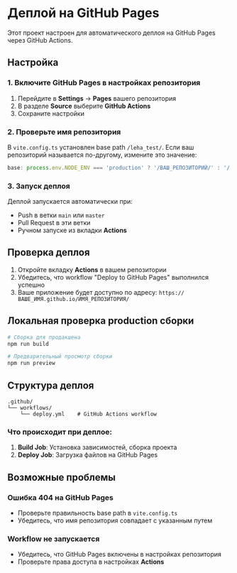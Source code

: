 # Деплой на GitHub Pages

Этот проект настроен для автоматического деплоя на GitHub Pages через GitHub Actions.

## Настройка

### 1. Включите GitHub Pages в настройках репозитория

1. Перейдите в **Settings** → **Pages** вашего репозитория
2. В разделе **Source** выберите **GitHub Actions**
3. Сохраните настройки

### 2. Проверьте имя репозитория

В `vite.config.ts` установлен base path `/leha_test/`. Если ваш репозиторий называется по-другому, измените это значение:

```typescript
base: process.env.NODE_ENV === 'production' ? '/ВАШ_РЕПОЗИТОРИЙ/' : '/',
```

### 3. Запуск деплоя

Деплой запускается автоматически при:
- Push в ветки `main` или `master`
- Pull Request в эти ветки
- Ручном запуске из вкладки **Actions**

## Проверка деплоя

1. Откройте вкладку **Actions** в вашем репозитории
2. Убедитесь, что workflow "Deploy to GitHub Pages" выполнился успешно
3. Ваше приложение будет доступно по адресу: `https://ВАШЕ_ИМЯ.github.io/ИМЯ_РЕПОЗИТОРИЯ/`

## Локальная проверка production сборки

```bash
# Сборка для продакшена
npm run build

# Предварительный просмотр сборки
npm run preview
```

## Структура деплоя

```
.github/
└── workflows/
    └── deploy.yml    # GitHub Actions workflow
```

### Что происходит при деплое:

1. **Build Job**: Установка зависимостей, сборка проекта
2. **Deploy Job**: Загрузка файлов на GitHub Pages

## Возможные проблемы

### Ошибка 404 на GitHub Pages
- Проверьте правильность base path в `vite.config.ts`
- Убедитесь, что имя репозитория совпадает с указанным путем

### Workflow не запускается
- Убедитесь, что GitHub Pages включены в настройках репозитория
- Проверьте права доступа в настройках **Actions** 